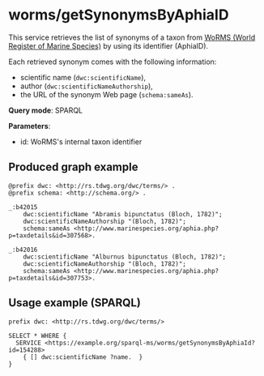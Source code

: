 
# worms/getSynonymsByAphiaID


This service retrieves the list of synonyms of a taxon from [WoRMS (World Register of Marine Species)](http://www.marinespecies.org/) by using its identifier (AphiaID). 

Each retrieved synonym comes with the following information:
- scientific name (`dwc:scientificName`),
- author (`dwc:scientificNameAuthorship`),
- the URL of the synonym Web page (`schema:sameAs`).

**Query mode**: SPARQL

**Parameters**: 
- id: WoRMS's internal taxon identifier




## Produced graph example

```turtle
@prefix dwc: <http://rs.tdwg.org/dwc/terms/> .
@prefix schema: <http://schema.org/> .

_:b42015 
    dwc:scientificName "Abramis bipunctatus (Bloch, 1782)";
    dwc:scientificNameAuthorship "(Bloch, 1782)";
    schema:sameAs <http://www.marinespecies.org/aphia.php?p=taxdetails&id=307568>.
    
_:b42016
    dwc:scientificName "Alburnus bipunctatus (Bloch, 1782)";
    dwc:scientificNameAuthorship "(Bloch, 1782)";
    schema:sameAs <http://www.marinespecies.org/aphia.php?p=taxdetails&id=307753>.
```

## Usage example (SPARQL)

```sparql
prefix dwc: <http://rs.tdwg.org/dwc/terms/>

SELECT * WHERE {
  SERVICE <https://example.org/sparql-ms/worms/getSynonymsByAphiaId?id=154288>
    { [] dwc:scientificName ?name.  }
}
```

